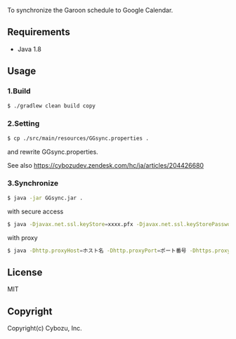 
To synchronize the Garoon schedule to Google Calendar.

## Requirements

- Java 1.8

## Usage

### 1.Build
```sh
$ ./gradlew clean build copy
```

### 2.Setting
```sh
$ cp ./src/main/resources/GGsync.properties .
```

and rewrite GGsync.properties.

See also https://cybozudev.zendesk.com/hc/ja/articles/204426680

### 3.Synchronize
```sh
$ java -jar GGsync.jar .
```

with secure access
```sh
$ java -Djavax.net.ssl.keyStore=xxxx.pfx -Djavax.net.ssl.keyStorePassword=xxxx -Djavax.net.ssl.keyStoreType=PKCS12 -jar GGsync.jar .
```

with proxy
```sh
$ java -Dhttp.proxyHost=ホスト名 -Dhttp.proxyPort=ポート番号 -Dhttps.proxyHost=ホスト名 -Dhttps.proxyPort=ポート番号 -jar GGsync.jar .
```

## License

MIT

## Copyright

Copyright(c) Cybozu, Inc.
